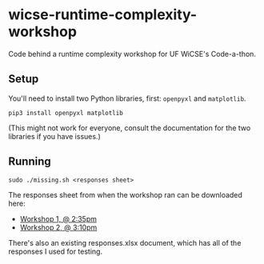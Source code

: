 # wicse-runtime-complexity-workshop

Code behind a runtime complexity workshop for UF WiCSE's Code-a-thon.

## Setup

You'll need to install two Python libraries, first: `openpyxl` and `matplotlib`.

```
pip3 install openpyxl matplotlib
```

(This might not work for everyone, consult the documentation for the two libraries if you have issues.)

## Running

```
sudo ./missing.sh <responses sheet>
```

The responses sheet from when the workshop ran can be downloaded here:
- [Workshop 1, @ 2:35pm](https://docs.google.com/spreadsheets/d/1vlKUJlLSxp0IcuRPiPw1f60hJNZrtWb1DgQpSfAuVEQ/edit?usp=sharing)
- [Workshop 2, @ 3:10pm](https://docs.google.com/spreadsheets/d/1p3BK4tbpDK_5ud0tFNYoTKGXedvx5tjCFPBvGKqdTc8/edit?usp=sharing)

There's also an existing responses.xlsx document, which has all of the responses I used for testing.